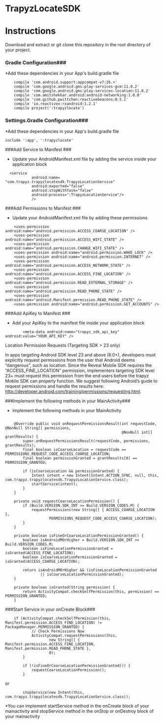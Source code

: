 # TrapyzLocateSDK

# Instructions #

Download and extract or git clone this repository in the root directory of your project.
### Gradle Configuration###
*Add these dependencies in your App's build.gradle file

```
    compile 'com.android.support:appcompat-v7:26.+'
    compile 'com.google.android.gms:play-services-gcm:11.0.2'
    compile 'com.google.android.gms:play-services-location:11.0.2'
    compile 'com.amitshekhar.android:android-networking:1.0.0'
    compile 'com.github.pwittchen:reactivebeacons:0.5.1'
    compile 'io.reactivex:rxandroid:1.2.1'
    compile project(':trapyzlocate')

```

### Settings.Gradle Configuration###
*Add these dependencies in your App's build.gradle file
```
include ':app', ':trapyzlocate'

```

###Add Service to Manifest ###
* Update your AndroidManifest.xml file by adding the service inside your application block
```
  <service
            android:name= "com.trapyz.trapyzlocatesdk.TrapyzLocationService"
            android:exported="false"
            android:stopWithTask="false"
            android:process=":TrapyzLocationService"/>
            />
```

###Add Permissions to Manifest ###
* Update your AndroidManifest.xml file by adding these permissions
```
    <uses-permission android:name="android.permission.ACCESS_COARSE_LOCATION" />
    <uses-permission android:name="android.permission.ACCESS_WIFI_STATE" />
    <uses-permission android:name="android.permission.CHANGE_WIFI_STATE" />
    <uses-permission android:name="android.permission.WAKE_LOCK" />
    <uses-permission android:name="android.permission.INTERNET" />
    <uses-permission android:name="android.permission.ACCESS_NETWORK_STATE" />
    <uses-permission android:name="android.permission.ACCESS_FINE_LOCATION" />
    <uses-permission android:name="android.permission.READ_EXTERNAL_STORAGE" />
    <uses-permission android:name="android.permission.READ_PHONE_STATE" />
    <uses-permission android:name="android.Manifest.permission.READ_PHONE_STATE" />
    <uses-permission android:name="android.permission.GET_ACCOUNTS" />
```

###Add ApiKey to Manifest ###
* Add your ApiKey to the manifest file inside your application block
```
        <meta-data android:name="trapyz_sdk_api_key" android:value="YOUR_API_KEY" />

```

Location Permission Requests (Targeting SDK > 23 only)

In apps targeting Android SDK level 23 and above (6.0+), developers must explicitly request permissions from the user that Android deems “dangerous”, such as location. Since the Reveal Mobile SDK requires the “ACCESS_FINE_LOCATION” permission, implementers targeting SDK level 23+ must request this permission from the end users before the trapyz Mobile SDK can properly function. We suggest following Android’s guide to request permissions and handle the results here: http://developer.android.com/training/permissions/requesting.html.

###Implement the following methods in your MainActivity###
* Implement the following methods in your MainActivity
```

    @Override public void onRequestPermissionsResult(int requestCode, @NonNull String[] permissions,
                                                     @NonNull int[] grantResults) {
        super.onRequestPermissionsResult(requestCode, permissions, grantResults);
        final boolean isCoarseLocation = requestCode == PERMISSIONS_REQUEST_CODE_ACCESS_COARSE_LOCATION;
        final boolean permissionGranted = grantResults[0] == PERMISSION_GRANTED;

        if (isCoarseLocation && permissionGranted) {
            Intent intent = new Intent(Intent.ACTION_SYNC, null, this, com.trapyz.trapyzlocatesdk.TrapyzLocationService.class);
            startService(intent);
        }
    }

    private void requestCoarseLocationPermission() {
        if (Build.VERSION.SDK_INT >= Build.VERSION_CODES.M) {
            requestPermissions(new String[] { ACCESS_COARSE_LOCATION },
                    PERMISSIONS_REQUEST_CODE_ACCESS_COARSE_LOCATION);
        }
    }

    private boolean isFineOrCoarseLocationPermissionGranted() {
        boolean isAndroidMOrHigher = Build.VERSION.SDK_INT >= Build.VERSION_CODES.M;
        boolean isFineLocationPermissionGranted = isGranted(ACCESS_FINE_LOCATION);
        boolean isCoarseLocationPermissionGranted = isGranted(ACCESS_COARSE_LOCATION);

        return isAndroidMOrHigher && (isFineLocationPermissionGranted
                || isCoarseLocationPermissionGranted);
    }

    private boolean isGranted(String permission) {
        return ActivityCompat.checkSelfPermission(this, permission) == PERMISSION_GRANTED;
    }

```

###Start Service in your onCreate Block###

``` 
  	if (ActivityCompat.checkSelfPermission(this, Manifest.permission.ACCESS_FINE_LOCATION) != PackageManager.PERMISSION_GRANTED) {
            // Check Permissions Now
            ActivityCompat.requestPermissions(this,
                    new String[] { Manifest.permission.ACCESS_FINE_LOCATION, Manifest.permission.READ_PHONE_STATE },
                    0);
        }

        if (!isFineOrCoarseLocationPermissionGranted()) {
            requestCoarseLocationPermission();
        }

```

or


```
        stopService(new Intent(this, com.trapyz.trapyzlocatesdk.TrapyzLocationService.class));
```

*You can implement startService method in the onCreate block of your mainactivity and stopService method in the onStop or onDestroy block of your mainactivity

